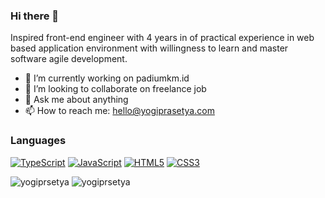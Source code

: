### Hi there 👋

Inspired front-end engineer with 4 years in of practical experience in web based application environment with willingness to learn and master software agile development.

- 🔭 I’m currently working on padiumkm.id
- 👯 I’m looking to collaborate on freelance job
- 💬 Ask me about anything
- 📫 How to reach me: hello@yogiprasetya.com

### Languages

[![TypeScript](https://img.shields.io/badge/-TypeScript-000?&logo=TypeScript&logoColor=2f74c0)](https://github.com/yogiprsetya?tab=repositories&q=&type=&language=typescript)
[![JavaScript](https://img.shields.io/badge/-JavaScript-000?&logo=JavaScript&logoColor=ddc508)](https://github.com/yogiprsetya?tab=repositories&q=&type=&language=javascript)
[![HTML5](https://img.shields.io/badge/-HTML-000?&logo=html5&logoColor=dd4b25)](https://github.com/yogiprsetya?tab=repositories&q=&type=&language=html)
[![CSS3](https://img.shields.io/badge/-CSS-000?&logo=css3&logoColor=006db5)](https://github.com/yogiprsetya?tab=repositories&q=&type=&language=css)

<p style="display: inline">
  <img src="https://img.shields.io/badge/-React-000?&logo=react&logoColor=00d1f5" alt="yogiprsetya" />
  <img src="https://img.shields.io/badge/-Vue-000?&logo=vue.js&logoColor=3fb27f" alt="yogiprsetya" />
</p>
